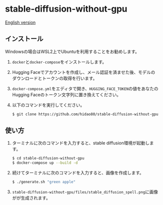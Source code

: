 # stable-diffusion-without-gpu

[English version](README.md)
## インストール

Windowsの場合はWSL2上でUbuntuを利用することをお勧めします。

1. `docker`と`docker-compose`をインストールします。
2. Hugging Faceでアカウントを作成し、メール認証を済ませた後、モデルのダウンロードとトークンの取得を行います。
3. `docker-compose.yml`をエディタで開き、`HUGGING_FACE_TOKEN`の値をあなたのHugging Faceのトークン文字列に置き換えてください。
4. 以下のコマンドを実行してください。  

    ```sh
    $ git clone https://github.com/hidao80/stable-diffusion-without-gpu
    ```

## 使い方

1. ターミナルに次のコマンドを入力すると、stable diffusion環境が起動します。  

    ```sh
    $ cd stable-diffusion-without-gpu
    $ docker-compose up --build -d
    ```

2. 続けてターミナルに次のコマンドを入力すると、画像を作成します。  

    ```sh
    $ ./generate.sh "green apple"
    ```

3. `stable-diffusion-without-gpu/files/stable_diffusion_spell.png`に画像がが生成されます。

